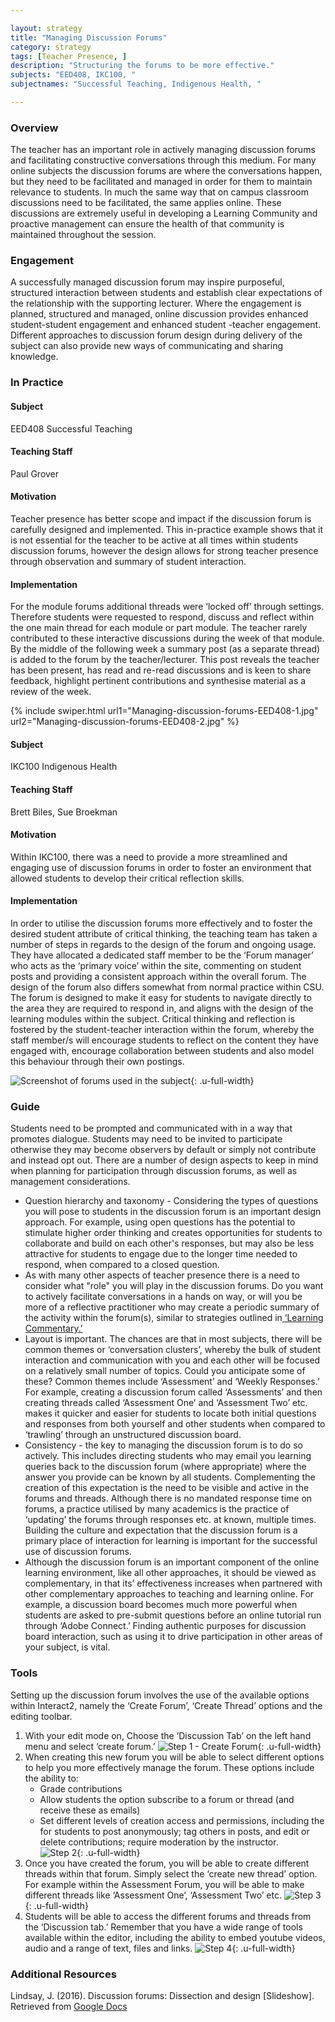 ```yaml
---

layout: strategy
title: "Managing Discussion Forums"
category: strategy
tags: [Teacher Presence, ]
description: "Structuring the forums to be more effective."
subjects: "EED408, IKC100, "
subjectnames: "Successful Teaching, Indigenous Health, "

---
```


### Overview

The teacher has an important role in actively managing discussion forums and facilitating constructive conversations through this medium. For many online subjects the discussion forums are where the conversations happen, but they need to be facilitated and managed in order for them to maintain relevance to students. In much the same way that on campus classroom discussions need to be facilitated, the same applies online. These discussions are extremely useful in developing a Learning Community and proactive management can ensure the health of that community is maintained throughout the session.

### Engagement

A successfully managed discussion forum may inspire purposeful, structured interaction between students and establish clear expectations of the relationship with the supporting lecturer. Where the engagement is planned, structured and managed, online discussion provides enhanced student-student engagement and enhanced student -teacher engagement. Different approaches to discussion forum design during delivery of the subject can also provide new ways of communicating and sharing knowledge.

### In Practice
<div class="u-release practice" >

<div class="practice-item">
<div class="practice-content" markdown="1">

#### Subject

EED408 Successful Teaching

#### Teaching Staff

Paul Grover

#### Motivation

Teacher presence has better scope and impact if the discussion forum is carefully designed and implemented. This in-practice example shows that it is not essential for the teacher to be active at all times within students discussion forums, however the design allows for strong teacher presence through observation and summary of student interaction.

#### Implementation

For the module forums additional threads were ‘locked off’ through settings. Therefore students were requested to respond, discuss and reflect within the one main thread for each module or part module. The teacher rarely contributed to these interactive discussions during the week of that module. By the middle of the following week a summary post (as a separate thread) is added to the forum by the teacher/lecturer. This post reveals the teacher has been present, has read and re-read discussions and is keen to share feedback, highlight pertinent contributions and synthesise material as a review of the week.

{% include swiper.html url1="Managing-discussion-forums-EED408-1.jpg" url2="Managing-discussion-forums-EED408-2.jpg" %}

</div>
</div>

<div class="practice-item">
<div class="practice-content" markdown="1">

#### Subject

IKC100 Indigenous Health

#### Teaching Staff

Brett Biles, Sue Broekman

#### Motivation

Within IKC100, there was a need to provide a more streamlined and engaging use of discussion forums in order to foster an environment that allowed students to develop their critical reflection skills.

#### Implementation

In order to utilise the discussion forums more effectively and to foster the desired student attribute of critical thinking, the teaching team has taken a number of steps in regards to the design of the forum and ongoing usage. They have allocated a dedicated staff member to be the ‘Forum manager’ who acts as the ‘primary voice’ within the site, commenting on student posts and providing a consistent approach within the overall forum. The design of the forum also differs somewhat from normal practice within CSU. The forum is designed to make it easy for students to navigate directly to the area they are required to respond in, and aligns with the design of the learning modules within the subject. Critical thinking and reflection is fostered by the student-teacher interaction within the forum, whereby the staff member/s will encourage students to reflect on the content they have engaged with, encourage collaboration between students and also model this behaviour through their own postings.

![Screenshot of forums used in the subject](../images/practices/Managing-Discussion-Forums-3.png){: .u-full-width}

</div>
</div>
</div>

### Guide

Students need to be prompted and communicated with in a way that promotes dialogue. Students may need to be invited to participate otherwise they may become observers by default or simply not contribute and instead opt out. There are a number of design aspects to keep in mind when planning for participation through discussion forums, as well as management considerations.

*  Question hierarchy and taxonomy - Considering the types of questions you will pose to students in the discussion forum is an important design approach. For example, using open questions has the potential to stimulate higher order thinking and creates opportunities for students to collaborate and build on each other's responses, but may also be less attractive for students to engage due to the longer time needed to respond, when compared to a closed question.  
* As with many other aspects of teacher presence there is a need to consider what "role" you will play in the discussion forums. Do you want to actively facilitate conversations in a hands on way, or will you be more of a reflective practitioner who may create a periodic summary of the activity within the forum(s), similar to strategies outlined in[ ‘Learning Commentary.’ ](https://docs.google.com/document/d/1v3U0MMopjlTtQKj8tfHMYvxYc9490sD0SzU4ZpMeXKw/edit#heading=h.lbr9293rwfg)  
* Layout is important. The chances are that in most subjects, there will be common themes or ‘conversation clusters’, whereby the bulk of student interaction and communication with you and each other will be focused on a relatively small number of topics. Could you anticipate some of these? Common themes include ‘Assessment’ and ‘Weekly Responses.’ For example, creating a discussion forum called ‘Assessments’ and then creating threads called ‘Assessment One’ and ‘Assessment Two’ etc. makes it quicker and easier for students to locate both initial questions and responses from both yourself and other students when compared to ‘trawling’ through an unstructured discussion board.
* Consistency - the key to managing the discussion forum is to do so actively. This includes directing students who may email you learning queries back to the discussion forum (where appropriate) where the answer you provide can be known by all students. Complementing the creation of this expectation is the need to be visible and active in the forums and threads. Although there is no mandated response time on forums, a practice utilised by many academics is the practice of ‘updating’ the forums through responses etc. at known, multiple times.  Building the culture and expectation that the discussion forum is a primary place of interaction for learning is important for the successful use of discussion forums.
* Although the discussion forum is an important component of the online learning environment, like all other approaches, it should be viewed as complementary, in that its’ effectiveness increases when partnered with other complementary approaches to teaching and learning online. For example, a discussion board becomes much more powerful when students are asked to pre-submit questions before an online tutorial run through ‘Adobe Connect.’ Finding authentic purposes for discussion board interaction, such as using it to drive participation in other areas of your subject, is vital.   

### Tools

Setting up the discussion forum involves the use of the available options within Interact2, namely the ‘Create Forum’, ‘Create Thread’ options and the editing toolbar.

1. With your edit mode on,  Choose the ‘Discussion Tab’ on the left hand menu and select ‘create forum.’ ![Step 1 - Create Forum](../images/practices/Managing-Forums-Tooltips-1.png){: .u-full-width}
2. When creating this new forum you will be able to select different options to help you more effectively manage the forum. These options include the ability to:
	* Grade contributions
	* Allow students the option subscribe to a forum or thread (and receive these as emails)
	* Set different levels of creation access and permissions, including the for students to post anonymously; tag others in posts, and edit or delete contributions; require moderation by the instructor.  
![Step 2](../images/practices/Managing-Forums-Tooltips-2.png){: .u-full-width}
3. Once you have created the forum, you will be able to create different threads within that forum. Simply select the ‘create new thread’ option. For example within the Assessment Forum, you will be able to make different threads like ‘Assessment One’, ‘Assessment Two’ etc.
 ![Step 3](../images/practices/Managing-Forums-Tooltips-3.png){: .u-full-width}
4. Students will be able to access the different forums and threads from the ‘Discussion tab.’ Remember that you have a wide range of tools available within the editor, including the ability to embed youtube videos, audio and a range of text, files and links.
![Step 4](../images/practices/Managing-Forums-Tooltips-4.png){: .u-full-width}

### Additional Resources

<div class="apa-ref" markdown="1">

Lindsay, J. (2016). Discussion forums: Dissection and design [Slideshow]. Retrieved from [Google Docs](https://docs.google.com/presentation/d/13gdFkfMJfmSbdRmiTYBQsTDspgFdE71OJ5sqI2Gl3LI/pub?start=false&loop=false&delayms=3000)

</div>
